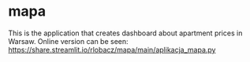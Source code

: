 # mapa
This is the application that creates dashboard about apartment prices in Warsaw.
Online version can be seen: https://share.streamlit.io/rlobacz/mapa/main/aplikacja_mapa.py

